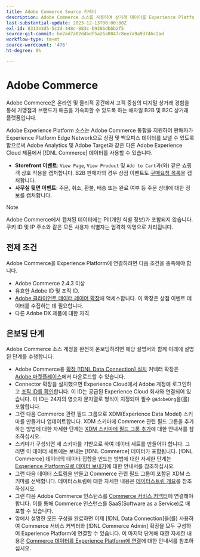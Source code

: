 ```yaml
---
title: Adobe Commerce Source 커넥터
description: Adobe Commerce 소스를 사용하여 상거래 데이터를 Experience Platform으로 가져오는 방법에 대해 알아봅니다.
last-substantial-update: 2023-12-13T00:00:00Z
exl-id: 8313e3d5-5c3d-448c-883c-b9386dbbb2f5
source-git-commit: be2ad7a02d4bdf5a26a0847c8ee7a9a93746c2ad
workflow-type: tm+mt
source-wordcount: '476'
ht-degree: 0%

---
```


# Adobe Commerce

Adobe Commerce은 온라인 및 물리적 공간에서 고객 중심의 디지털 상거래 경험을 통해 가맹점과 브랜드가 매출을 가속화할 수 있도록 하는 애자일 B2B 및 B2C 상거래 플랫폼입니다.

Adobe Experience Platform 소스는 Adobe Commerce 통합을 지원하여 판매자가 Experience Platform Edge Network으로 상점 및 백오피스 데이터를 보낼 수 있도록 함으로써 Adobe Analytics 및 Adobe Target과 같은 다른 Adobe Experience Cloud 제품에서 [!DNL Commerce] 데이터를 사용할 수 있습니다.

* **Storefront 이벤트**: `View Page`, `View Product` 및 `Add to Cart`과(와) 같은 쇼핑객 상호 작용을 캡처합니다. B2B 판매자의 경우 상점 이벤트도 [구매요청 목록](https://experienceleague.adobe.com/docs/commerce-admin/b2b/requisition-lists/requisition-lists.html?lang=ko)을 캡처합니다.
* **사무실 뒷면 이벤트**: 주문, 취소, 환불, 배송 또는 완료 여부 등 주문 상태에 대한 정보를 캡처합니다.

>[!NOTE]
>
>Adobe Commerce에서 캡처된 데이터에는 PII(개인 식별 정보)가 포함되지 않습니다. 쿠키 ID 및 IP 주소와 같은 모든 사용자 식별자는 엄격히 익명으로 처리됩니다.

## 전제 조건

Adobe Commerce을 Experience Platform에 연결하려면 다음 조건을 충족해야 합니다.

* Adobe Commerce 2.4.3 이상
* 유효한 Adobe ID 및 조직 ID.
* [Adobe 클라이언트 데이터 레이어 확장](../../../tags/extensions/client/client-data-layer/overview.md)에 액세스합니다. 이 확장은 상점 이벤트 데이터를 수집하는 데 필요합니다.
* 다른 Adobe DX 제품에 대한 자격.

## 온보딩 단계

Adobe Commerce 소스 계정을 완전히 온보딩하려면 해당 설명서와 함께 아래에 설명된 단계를 수행합니다.

* Adobe Commerce용 [확장 [!DNL Data Connection] 설치](https://experienceleague.adobe.com/docs/commerce-merchant-services/data-connection/fundamentals/install.html?lang=ko) 커넥터 확장은 [Adobe 마켓플레이스](https://commercemarketplace.adobe.com/magento-experience-platform-connector.html)에서 다운로드할 수 있습니다.
* Connector 확장을 설치했으면 Experience Cloud에서 Adobe 계정에 로그인하고 [조직 ID를 확인](https://experienceleague.adobe.com/docs/core-services/interface/administration/organizations.html?lang=ko#concept_EA8AEE5B02CF46ACBDAD6A8508646255)합니다. 이 ID는 공급된 Experience Cloud 회사와 연결되어 있습니다. 이 ID는 24자의 영숫자 문자열로 형식이 지정되며 필수 `@AdobeOrg`을(를) 포함합니다.
* 그런 다음 Commerce 관련 필드 그룹으로 XDM(Experience Data Model) 스키마를 만들거나 업데이트합니다. XDM 스키마에 Commerce 관련 필드 그룹을 추가하는 방법에 대한 자세한 단계는 [XDM 스키마에 필드 그룹 추가](https://experienceleague.adobe.com/docs/commerce-merchant-services/data-connection/fundamentals/update-xdm.html?lang=ko)에 대한 안내서를 참조하십시오.
* 스키마가 구성되면 새 스키마를 기반으로 하여 데이터 세트를 만들어야 합니다. 그러면 이 데이터 세트에는 보내는 [!DNL Commerce] 데이터가 포함됩니다. [!DNL Commerce] 데이터의 데이터 집합을 만드는 방법에 대한 자세한 단계는 [Experience Platform으로 데이터 보내기](https://experienceleague.adobe.com/docs/platform-learn/implement-mobile-sdk/experience-cloud/platform.html?lang=ko#create-a-dataset)에 대한 안내서를 참조하십시오.
* 그런 다음 데이터 스트림을 만들고 Commerce 관련 필드 그룹이 포함된 XDM 스키마를 선택합니다. 데이터스트림에 대한 자세한 내용은 [데이터스트림 개요](https://experienceleague.adobe.com/docs/experience-platform/datastreams/overview.html?lang=ko)를 참조하십시오.
* 그런 다음 Adobe Commerce 인스턴스를 [Commerce 서비스 커넥터](https://experienceleague.adobe.com/docs/commerce-merchant-services/user-guides/integration-services/saas.html?lang=ko)에 연결해야 합니다. 이를 통해 Commerce 인스턴스를 SaaS(Software as a Service)로 배포할 수 있습니다.
* 앞에서 설명한 모든 구성을 완료하면 이제 [!DNL Data Connection]을(를) 사용하여 Commerce 서비스 커넥터와 [!DNL Commerce Admin] 확장을 모두 구성하여 Experience Platform에 연결할 수 있습니다. 이 마지막 단계에 대한 자세한 내용은 [Commerce 데이터를 Experience Platform에 연결](https://experienceleague.adobe.com/docs/commerce-merchant-services/data-connection/fundamentals/connect-data.html?lang=ko)에 대한 안내서를 참조하십시오.
